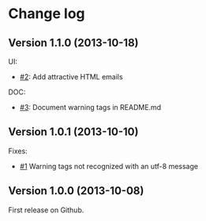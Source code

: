 Change log
==========

## Version 1.1.0 (2013-10-18)

UI:

  - [#2](https://github.com/geoffroy-aubry/Supervisor/issues/2): Add attractive HTML emails

DOC:

  - [#3](https://github.com/geoffroy-aubry/Supervisor/issues/3): Document warning tags in README.md

## Version 1.0.1 (2013-10-10)

Fixes:

  - [#1](https://github.com/geoffroy-aubry/Supervisor/issues/1) Warning tags not recognized with an utf-8 message

## Version 1.0.0 (2013-10-08)

First release on Github.
